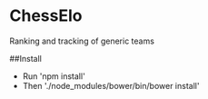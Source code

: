 ChessElo
========

Ranking and tracking of generic teams


##Install

* Run 'npm install'
* Then './node_modules/bower/bin/bower install'
